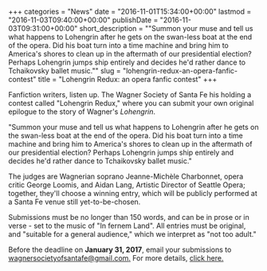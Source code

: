 +++
categories = "News"
date = "2016-11-01T15:34:00+00:00"
lastmod = "2016-11-03T09:40:00+00:00"
publishDate = "2016-11-03T09:31:00+00:00"
short_description = "\"Summon your muse and tell us what happens to Lohengrin after he gets on the swan-less boat at the end of the opera.  Did his boat turn into a time machine and bring him to America's shores to clean up in the aftermath of our presidential election?  Perhaps Lohengrin jumps ship entirely and decides he'd rather dance to Tchaikovsky ballet music.\""
slug = "lohengrin-redux-an-opera-fanfic-contest"
title = "Lohengrin Redux: an opera fanfic contest"
+++

Fanfiction writers, listen up. The Wagner Society of Santa Fe his holding a contest called "Lohengrin Redux," where you can submit your own original epilogue to the story of Wagner's *Lohengrin*.

"Summon your muse and tell us what happens to Lohengrin after he gets on the swan-less boat at the end of the opera.  Did his boat turn into a time machine and bring him to America's shores to clean up in the aftermath of our presidential election?  Perhaps Lohengrin jumps ship entirely and decides he'd rather dance to Tchaikovsky ballet music."

The judges are Wagnerian soprano Jeanne-Michèle Charbonnet, opera critic George Loomis, and Aidan Lang, Artistic Director of Seattle Opera; together, they'll choose a winning entry, which will be publicly performed at a Santa Fe venue still yet-to-be-chosen. 

Submissions must be no longer than 150 words, and can be in prose or in verse - set to the music of "In fernem Land". All entries must be original, and "suitable for a general audience," which we interpret as "not too adult."

Before the deadline on **January 31, 2017**, email your submissions to [wagnersocietyofsantafe@gmail.com.](mailto:wagnersocietyofsantafe@gmail.com) For more details, [click here.](http://operaamerica.org/applications/NOW/index.aspx?id=898#details)
